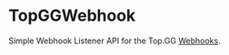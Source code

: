 # TopGGWebhook

Simple Webhook Listener API for the Top.GG [Webhooks](https://docs.top.gg/resources/webhooks/).
